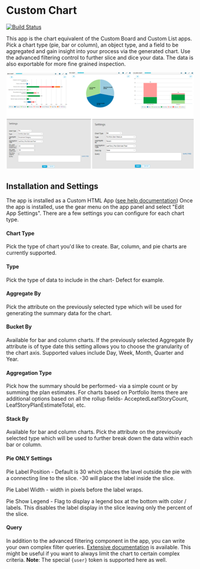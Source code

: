# Custom Chart

[![Build Status](https://travis-ci.org/RallyCommunity/CustomChart.png?branch=master)](https://travis-ci.org/RallyCommunity/CustomChart)

This app is the chart equivalent of the Custom Board and Custom List apps.  Pick a chart type (pie, bar or column), an object type, and a field to be aggregated and gain insight into your process via the generated chart.  Use the advanced filtering control to further slice and dice your data.  The data is also exportable for more fine grained inspection.

![custom chart screenshot](images/CustomChart.png "Custom Chart Screenshots")

## Installation and Settings
The app is installed as a Custom HTML App ([see help documentation](https://help.rallydev.com/custom-html))
Once the app is installed, use the gear menu on the app panel and select "Edit App Settings". There are a few settings you can configure for each chart type.

#### Chart Type
Pick the type of chart you'd like to create.  Bar, column, and pie charts are currently supported.

#### Type
Pick the type of data to include in the chart- Defect for example.

#### Aggregate By
Pick the attribute on the previously selected type which will be used for generating the summary data for the chart.

#### Bucket By
Available for bar and column charts.  If the previously selected Aggregate By attribute is of type date this setting allows you to choose the granularity of the chart axis.  Supported values include Day, Week, Month, Quarter and Year.

#### Aggregation Type
Pick how the summary should be performed- via a simple count or by summing the plan estimates.  For charts based on Portfolio Items there are additional options based on all the rollup fields- AcceptedLeafStoryCount, LeafStoryPlanEstimateTotal, etc.

#### Stack By
Available for bar and column charts.  Pick the attribute on the previously selected type which will be used to further break down the data within each bar or column.

#### Pie ONLY Settings

Pie Label Position - Default is 30 which places the lavel outside the pie with a connecting line to the slice. -30 will place the label inside the slice.

Pie Label Width - width in pixels before the label wraps.

Pie Show Legend - Flag to display a legend box at the bottom with color / labels. This disables the label display in the slice leaving only the percent of the slice.

#### Query
In addition to the advanced filtering component in the app, you can write your own complex filter queries. [Extensive documentation](https://help.rallydev.com/grid-queries?basehost=https://rally1.rallydev.com) is available. This might be useful if you want to always limit the chart to certain complex criteria. **Note**: The special `{user}` token is supported here as well.
